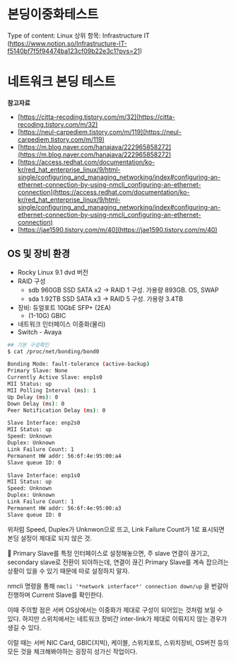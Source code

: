 # 본딩이중화테스트

Type of content: Linux
상위 항목: Infrastructure IT (https://www.notion.so/Infrastructure-IT-f5140bf7f5f94474ba123cf09b22e3c1?pvs=21)

# 네트워크 본딩 테스트

**참고자료**

- [https://citta-recoding.tistory.com/m/32](https://citta-recoding.tistory.com/m/32)
- [https://neul-carpediem.tistory.com/m/119](https://neul-carpediem.tistory.com/m/119)
- [https://m.blog.naver.com/hanajava/222965858272](https://m.blog.naver.com/hanajava/222965858272)
- [https://access.redhat.com/documentation/ko-kr/red_hat_enterprise_linux/9/html-single/configuring_and_managing_networking/index#configuring-an-ethernet-connection-by-using-nmcli_configuring-an-ethernet-connection](https://access.redhat.com/documentation/ko-kr/red_hat_enterprise_linux/9/html-single/configuring_and_managing_networking/index#configuring-an-ethernet-connection-by-using-nmcli_configuring-an-ethernet-connection)
- [https://jae1590.tistory.com/m/40](https://jae1590.tistory.com/m/40)

## OS 및 장비 환경

- Rocky Linux 9.1 dvd 버전
- RAID 구성
    - sdb 960GB SSD SATA x2 -> RAID 1 구성. 가용량 893GB.
    OS, SWAP
    - sda 1.92TB SSD SATA x3 -> RAID 5 구성. 가용량 3.4TB
- 장비: 듀얼포트 10GbE SFP+ (2EA)
    - (1-10G) GBIC
- 네트워크 인터페이스 이중화(물리)
- Switch - Avaya

```bash
## 기본 구성확인
$ cat /proc/net/bonding/bond0

Bonding Mode: fault-tolerance (active-backup)
Primary Slave: None
Currently Active Slave: enp1s0
MII Status: up
MII Polling Interval (ms): 1
Up Delay (ms): 0
Down Delay (ms): 0
Peer Notification Delay (ms): 0

Slave Interface: enp2s0
MII Status: up
Speed: Unknown
Duplex: Unknown
Link Failure Count: 1
Permanent HW addr: 56:6f:4e:95:00:a4
Slave queue ID: 0

Slave Interface: enp1s0
MII Status: up
Speed: Unknown
Duplex: Unknown
Link Failure Count: 1
Permanent HW addr: 56:6f:4e:95:00:a3
Slave queue ID: 0
```

위처럼 Speed, Duplex가 Unknwon으로 뜨고, Link Failure Count가 1로 표시되면 본딩 설정이 제대로 되지 않은 것.

<aside>
📌 Primary Slave를 특정 인터페이스로 설정해놓으면, 주 slave 연결이 끊기고, secondary slave로 전환이 되야하는데, 연결이 끊긴 Primary Slave를 계속 잡으려는 상황이 있을 수 있기 때문에 따로 설정하지 말자.

</aside>

nmcli 명령을 통해 `nmcli '*network interface*' connection down/up` 을 번갈아 진행하며 Current Slave를 확인한다. 

이때 주의할 점은 서버 OS상에서는 이중화가 제대로 구성이 되어있는 것처럼 보일 수 있다. 하지만 스위치에서는 네트워크 장비간 inter-link가 제대로 이뤄지지 않는 경우가 생길 수 있다.

이럴 때는 서버 NIC Card, GBIC(지빅), 케이블, 스위치포트, 스위치장비, OS버전 등의 모든 것을 체크해봐야하는 굉장히 성가신 작업이다.
